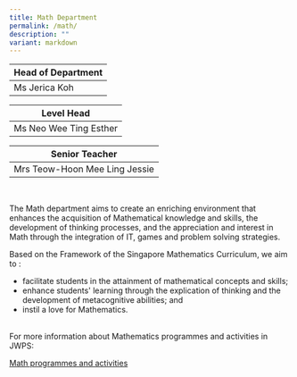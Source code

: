 ```yaml
---
title: Math Department
permalink: /math/
description: ""
variant: markdown
---
```

| Head of Department |
| --- |
| Ms Jerica Koh |<br>
  

| Level Head |
| --- |
| Ms Neo Wee Ting Esther |<br>


| Senior Teacher |
| --- |
| Mrs Teow-Hoon Mee Ling Jessie

<br>

The Math department aims to create an enriching environment that enhances the acquisition of Mathematical knowledge and skills, the development of thinking processes, and the appreciation and interest in Math through the integration of IT, games and problem solving strategies.
<br>
  
Based on the Framework of the Singapore Mathematics Curriculum, we aim to :
<br>

*   facilitate students in the attainment of mathematical concepts and skills;
*   enhance students' learning through the explication of thinking and the development of metacognitive abilities; and
*   instil a love for Mathematics.
<br>
For more information about Mathematics programmes and activities in JWPS:

[Math programmes and activities](/Mathprogram)